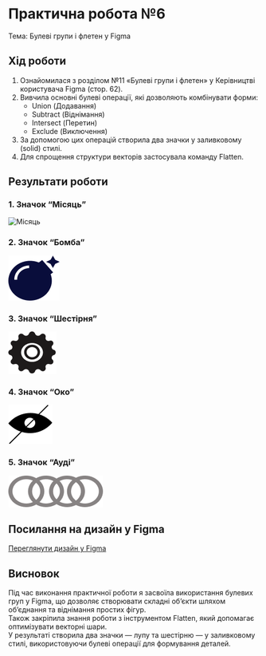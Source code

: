 # Практична робота №6  
Тема: Булеві групи і флетен у Figma 
## Хід роботи
1. Ознайомилася з розділом №11 «Булеві групи і флетен» у Керівництві користувача Figma (стор. 62).  
2. Вивчила основні булеві операції, які дозволяють комбінувати форми:  
   - Union (Додавання)  
   - Subtract (Віднімання)  
   - Intersect (Перетин)  
   - Exclude (Виключення)  
3. За допомогою цих операцій створила два значки у заливковому (solid) стилі.  
4. Для спрощення структури векторів застосувала команду Flatten. 
## Результати роботи

### 1. Значок “Місяць”
![Місяць](images/Substract.png)  

### 2. Значок “Бомба”
![Бомба](images/Union.png)  

### 3. Значок “Шестірня”
![Шестірня](images/Union-1.png)  

### 4. Значок “Око”
![Око](images/Union-2.png)  

### 5. Значок “Ауді”
![Ауді](images/Union-3.png)  
## Посилання на дизайн у Figma
[Переглянути дизайн у Figma](https://www.figma.com/design/Hjr479PXlbE4KclKjGf6im/Untitled?node-id=43-70&t=2Sg7LA1po9fNDnPs-1)

## Висновок
Під час виконання практичної роботи я засвоїла використання булевих груп у Figma, що дозволяє створювати складні об’єкти шляхом об’єднання та віднімання простих фігур.  
Також закріпила знання роботи з інструментом Flatten, який допомагає оптимізувати векторні шари.  
У результаті створила два значки — лупу та шестірню — у заливковому стилі, використовуючи булеві операції для формування деталей.
